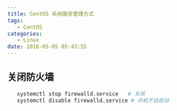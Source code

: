 ```yaml
---
title: CentOS 系统服务管理方式
tags: 
   - CentOS
categories: 
   - Linux
date: 2016-05-05 05:43:55
---
```


## 关闭防火墙

```bash
   systemctl stop firewalld.service   # 关闭
   systemctl disable firewalld.service # 开机不自启动
```
